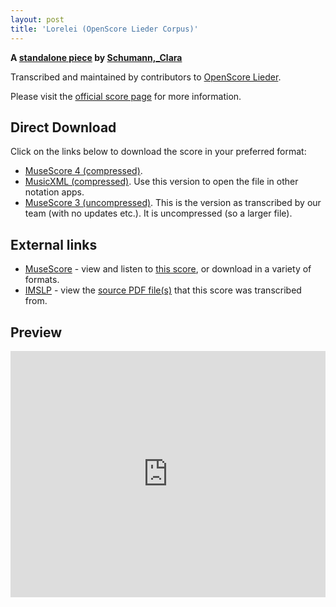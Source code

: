 ```yaml
---
layout: post
title: 'Lorelei (OpenScore Lieder Corpus)'
---
```


__A [standalone piece](https://fourscoreandmore.org/openscore/lieder/Schumann%2C_Clara/_/) by [Schumann,_Clara](https://fourscoreandmore.org/openscore/lieder/Schumann%2C_Clara)__

Transcribed and maintained by contributors to [OpenScore Lieder].

Please visit the [official score page] for more information.

[official score page]: https://musescore.com/openscore-lieder-corpus/scores/4919673
[OpenScore Lieder]: https://musescore.com/openscore-lieder-corpus

## Direct Download

Click on the links below to download the score in your preferred format:
- [MuseScore 4 (compressed)](https://fourscoreandmore.org/openscore/lieder/Schumann%2C_Clara/_/Lorelei.mscz).
- [MusicXML (compressed)](https://fourscoreandmore.org/openscore/lieder/Schumann%2C_Clara/_/Lorelei.mxl). Use this version to open the file in other notation apps.
- [MuseScore 3 (uncompressed)](https://raw.githubusercontent.com/OpenScore/Lieder/refs/heads/main/scores/Schumann%2C_Clara/_/Lorelei/lc4919673.mscx). This is the version as transcribed by our team (with no updates etc.). It is uncompressed (so a larger file).

## External links

- [MuseScore] - view and listen to [this score][MuseScore], or download in a variety of formats.
- [IMSLP] - view the [source PDF file(s)][IMSLP] that this score was transcribed from.

[MuseScore]: https://musescore.com/score/4919673
[IMSLP]: https://imslp.org/wiki/Special:ReverseLookup/323995

## Preview

<iframe width="100%" height="394" src="https://musescore.com/openscore-lieder-corpus/scores/4919673/embed" frameborder="0" allowfullscreen allow="autoplay; fullscreen"></iframe>
